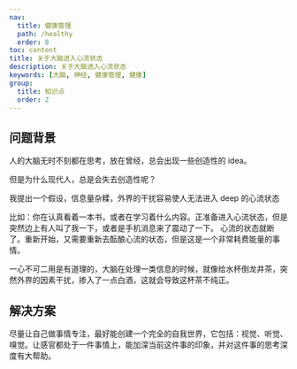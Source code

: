 ```yaml
---
nav:
  title: 健康管理
  path: /healthy
  order: 8
toc: content
title: 关于大脑进入心流状态
description: 关于大脑进入心流状态
keywords: [大脑, 神经, 健康管理, 健康]
group:
  title: 知识点
  order: 2
---
```


## 问题背景

人的大脑无时不刻都在思考，放在曾经，总会出现一些创造性的 idea。

但是为什么现代人，总是会失去创造性呢？

我提出一个假设，信息量杂糅，外界的干扰容易使人无法进入 deep 的心流状态

比如：你在认真看着一本书，或者在学习着什么内容。正准备进入心流状态，但是突然边上有人叫了我一下，或者是手机消息来了震动了一下。
心流的状态就断了。重新开始，又需要重新去酝酿心流的状态，但是这是一个非常耗费能量的事情。

一心不可二用是有道理的，大脑在处理一类信息的时候，就像给水杯倒龙井茶，突然外界的因素干扰，掺入了一点白酒，这就会导致这杯茶不纯正。

## 解决方案

尽量让自己做事情专注，最好能创建一个完全的自我世界，它包括：视觉、听觉、嗅觉。让感官都处于一件事情上，能加深当前这件事的印象，并对这件事的思考深度有大帮助。

